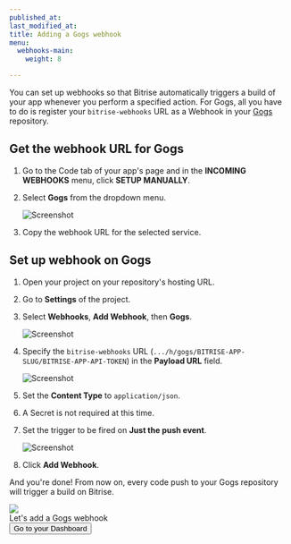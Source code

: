 ```yaml
---
published_at:
last_modified_at:
title: Adding a Gogs webhook
menu:
  webhooks-main:
    weight: 8

---
```

You can set up webhooks so that Bitrise automatically triggers a build of your app whenever you perform a specified action. For Gogs, all you have to do is register your `bitrise-webhooks` URL as a Webhook in your [Gogs](https://gogs.io) repository.

## Get the webhook URL for Gogs

1. Go to the Code tab of your app's page and in the **INCOMING WEBHOOKS** menu, click **SETUP MANUALLY**.
2. Select **Gogs** from the dropdown menu.

   ![Screenshot](/img/bitrise-gogs-webhook.png)
3. Copy the webhook URL for the selected service.

## Set up webhook on Gogs

1. Open your project on your repository's hosting URL.
2. Go to **Settings** of the project.
3. Select **Webhooks**, **Add Webhook**, then **Gogs**.

   ![Screenshot](/img/webhooks/gogs-webhook-select.png)
4. Specify the `bitrise-webhooks` URL (`.../h/gogs/BITRISE-APP-SLUG/BITRISE-APP-API-TOKEN`) in the **Payload URL** field.

   ![Screenshot](/img/webhooks/add-webhook-gogs.png)
5. Set the **Content Type** to `application/json`.
6. A Secret is not required at this time.
7. Set the trigger to be fired on **Just the push event**.

   ![Screenshot](/img/webhooks/gogs-webhook-triggered.png)
8. Click **Add Webhook**.

And you're done! From now on, every code push to your Gogs repository will trigger a build on Bitrise.

<div class="banner">
	<img src="/assets/images/banner-bg-888x170.png" style="border: none;">
	<div class="deploy-text">Let's add a Gogs webhook</div>
	<a target="_blank" href="https://app.bitrise.io/dashboard/builds"><button class="button">Go to your Dashboard</button></a>
</div>